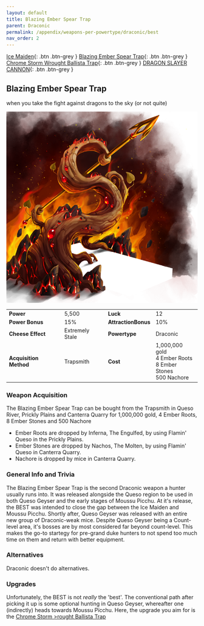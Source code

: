```yaml
---
layout: default
title: Blazing Ember Spear Trap
parent: Draconic
permalink: /appendix/weapons-per-powertype/draconic/best
nav_order: 2
---
```

<span class="fs-1">[Ice Maiden](/appendix/weapons-per-powertype/draconic/im){: .btn .btn-grey } </span><span class="fs-1"> [Blazing Ember Spear Trap](/appendix/weapons-per-powertype/draconic/best){: .btn .btn-grey } </span><span class="fs-1"> [Chrome Storm Wrought Ballista Trap](/appendix/weapons-per-powertype/draconic/CSWBT){: .btn .btn-grey } </span><span class="fs-1"> [DRAGON SLAYER CANNON](/appendix/weapons-per-powertype/draconic/dsc){: .btn .btn-grey } </span>

## Blazing Ember Spear Trap
when you take the fight against dragons to the sky (or not quite)

<img src="/assets/images/best.png" alt="blazing ember spear" width="600">

|||||
|---|---|---|---|
| __Power__ 	| 5,500 	| __Luck__ 	| 12 	|
| __Power Bonus__ 	| 15% 	|__AttractionBonus__ 	| 10% 	|
| __Cheese Effect__ 	| Extremely Stale 	| __Powertype__ 	| Draconic 	|
| __Acquisition Method__ 	| Trapsmith 	| __Cost__ 	| 1,000,000 gold <br> 4 Ember Roots <br> 8 Ember  Stones <br> 500 Nachore 	|

### Weapon Acquisition
The Blazing Ember Spear Trap can be bought from the Trapsmith in Queso River, Prickly Plains and Canterra Quarry for 1,000,000 gold, 4 Ember Roots, 8 Ember  Stones and 500 Nachore
- Ember Roots are dropped by Inferna, The Engulfed, by using Flamin' Queso in the Prickly Plains.
- Ember Stones are dropped by Nachos, The Molten, by using Flamin' Queso in Canterra Quarry.
- Nachore is dropped by mice in Canterra Quarry.

### General Info and Trivia
The Blazing Ember Spear Trap is the second Draconic weapon a hunter usually runs into. It was released alongside the Queso region to be used in both Queso Geyser and the early stages of Moussu Picchu.
At it's release, the BEST was intended to close the gap between the Ice Maiden and Moussu Picchu. Shortly after, Queso Geyser was released with an entire new group of Draconic-weak mice. Despite Queso Geyser being a Count-level area, it's bosses are by most considered far beyond count-level. This makes the go-to startegy for pre-grand duke hunters to not spend too much time on them and return with better equipment.

### Alternatives
Draconic doesn't do alternatives.

### Upgrades
Unfortunately, the BEST is not *really* the 'best'. The conventional path after picking it up is some optional hunting in Queso Geyser, whereafter one (indirectly) heads towards Moussu Pïcchu. Here, the upgrade you aim for is the [Chrome Storm >rought Ballista Trap](/appendix/weapons-per-powertype/draconic/cswb)